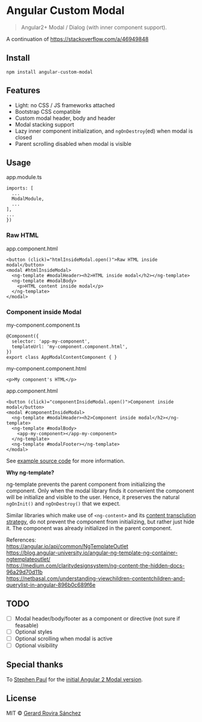 # Angular Custom Modal

> Angular2+ Modal / Dialog (with inner component support).

A continuation of https://stackoverflow.com/a/46949848

## Install

```
npm install angular-custom-modal
```

## Features

- Light: no CSS / JS frameworks attached
- Bootstrap CSS compatible
- Custom modal header, body and header
- Modal stacking support
- Lazy inner component initialization, and `ngOnDestroy`(ed) when modal is closed
- Parent scrolling disabled when modal is visible

## Usage

app.module.ts

```
imports: [
  ...
  ModalModule,
  ...
],
...
})
```

### Raw HTML

app.component.html

```
<button (click)="htmlInsideModal.open()">Raw HTML inside modal</button>
<modal #htmlInsideModal>
  <ng-template #modalHeader><h2>HTML inside modal</h2></ng-template>
  <ng-template #modalBody>
    <p>HTML content inside modal</p>
  </ng-template>
</modal>
```

### Component inside Modal

my-component.component.ts

```
@Component({
  selector: 'app-my-component',
  templateUrl: 'my-component.component.html',
})
export class AppModalContentComponent { }
```

my-component.component.html

```
<p>My component's HTML</p>
```

app.component.html

```
<button (click)="componentInsideModal.open()">Component inside modal</button>
<modal #componentInsideModal>
  <ng-template #modalHeader><h2>Component inside modal</h2></ng-template>
  <ng-template #modalBody>
    <app-my-component></app-my-component>
  </ng-template>
  <ng-template #modalFooter></ng-template>
</modal>
```

See [example source code](https://github.com/zurfyx/angular-custom-modal/tree/master/example/app) for more information.

**Why ng-template?**

ng-template prevents the parent component from initializing the component. Only when the modal library finds it convenient the component will be initialize and visible to the user. Hence, it preserves the natural `ngOnInit()` and `ngOnDestroy()` that we expect.

Similar libraries which make use of `<ng-content>` and its [content transclution strategy](https://scotch.io/tutorials/angular-2-transclusion-using-ng-content#toc-multi-slot-transclusion), do not prevent the component from initializing, but rather just hide it. The component was already initialized in the parent component.

References:<br>
https://angular.io/api/common/NgTemplateOutlet<br>
https://blog.angular-university.io/angular-ng-template-ng-container-ngtemplateoutlet/<br>
https://medium.com/claritydesignsystem/ng-content-the-hidden-docs-96a29d70d11b<br>
https://netbasal.com/understanding-viewchildren-contentchildren-and-querylist-in-angular-896b0c689f6e<br>

## TODO

- [ ] Modal header/body/footer as a component or directive (not sure if feasable)
- [ ] Optional styles
- [ ] Optional scrolling when modal is active
- [ ] Optional visibility

## Special thanks

To [Stephen Paul](https://stackoverflow.com/users/1087131/stephen-paul) for the [initial Angular 2 Modal version](https://stackoverflow.com/a/40144809/2013580).

## License

MIT © [Gerard Rovira Sánchez](//zurfyx.com)